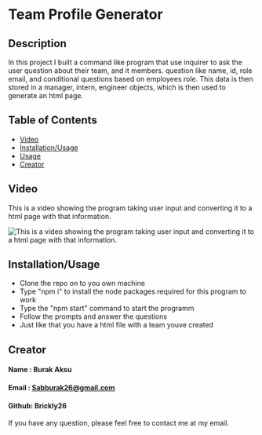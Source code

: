 # Team Profile Generator

## Description

In this project I built a command like program that use inquirer to ask the user question about their team, and it members. question like name, id, role email, and conditional questions based on employees role. This data is then stored in a manager, intern, engineer objects, which is then used to generate an html page.

## Table of Contents

- [Video](#Video)
- [Installation/Usage](#Installation/Usage)
- [Usage](#Usage)
- [Creator](#Creator)

## Video

This is a video showing the program taking user input and converting it to a html page with that information.

![This is a video showing the program taking user input and converting it to a html page with that information.](./Assets/vid1.gif)
## Installation/Usage

- Clone the repo on to you own machine
- Type "npm i" to install the node packages required for this program to work
- Type the "npm start" command to start the programm
- Follow the prompts and answer the questions
- Just like that you have a html file with a team youve created

## Creator

#### Name : Burak Aksu
#### Email : Sabburak26@gmail.com
#### Github: Brickly26

If you have any question, please feel free to contact me at my email.